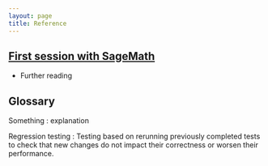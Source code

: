 ```yaml
---
layout: page
title: Reference
---
```


## [First session with SageMath](01-first-session.html)

* Further reading

## Glossary

Something
:    explanation

Regression testing
:    Testing based on rerunning previously completed tests to check that new
     changes do not impact their correctness or worsen their performance.
